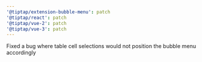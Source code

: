 ```yaml
---
'@tiptap/extension-bubble-menu': patch
'@tiptap/react': patch
'@tiptap/vue-2': patch
'@tiptap/vue-3': patch
---
```


Fixed a bug where table cell selections would not position the bubble menu accordingly

